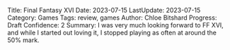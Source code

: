 Title: Final Fantasy XVI
Date: 2023-07-15
LastUpdate: 2023-07-15
Category: Games
Tags: review, games
Author: Chloe Bitshard
Progress: Draft
Confidence: 2
Summary: I was very much looking forward to FF XVI, and while I started out loving it, I stopped playing as often at around the 50% mark.